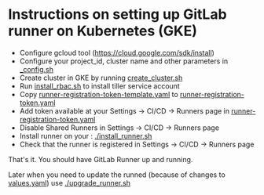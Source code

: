 <!--
 Licensed to the Apache Software Foundation (ASF) under one
 or more contributor license agreements.  See the NOTICE file
 distributed with this work for additional information
 regarding copyright ownership.  The ASF licenses this file
 to you under the Apache License, Version 2.0 (the
 "License"); you may not use this file except in compliance
 with the License.  You may obtain a copy of the License at

   http://www.apache.org/licenses/LICENSE-2.0

 Unless required by applicable law or agreed to in writing,
 software distributed under the License is distributed on an
 "AS IS" BASIS, WITHOUT WARRANTIES OR CONDITIONS OF ANY
 KIND, either express or implied.  See the License for the
 specific language governing permissions and limitations
 under the License.
 -->

# Instructions on setting up GitLab runner on Kubernetes (GKE)

* Configure gcloud tool (https://cloud.google.com/sdk/install)
* Configure your project_id, cluster name and other parameters in [_config.sh](_config.sh)
* Create cluster in GKE by running [create_cluster.sh](create_cluster.sh)
* Run [install_rbac.sh](install_rbac.sh) to install tiller service account
* Copy [runner-registration-token-template.yaml](runner-registration-token-template.yaml) to
  [runner-registration-token.yaml](runner-registration-token.yaml)
* Add token available at your Settings -> CI/CD -> Runners page in 
  [runner-registration-token.yaml](runner-registration-token.yaml)
* Disable Shared Runners in Settings -> CI/CD -> Runners page
* Install runner on your : [./install_runner.sh](./install_runner.sh)
* Check that the runner is registered in Settings -> CI/CD -> Runners page

That's it. You should have GitLab Runner up and running.

Later when you need to update the runned (because of changes to [values.yaml](value.yaml)) use
[./upgrade_runner.sh](upgrade_runner.sh)

